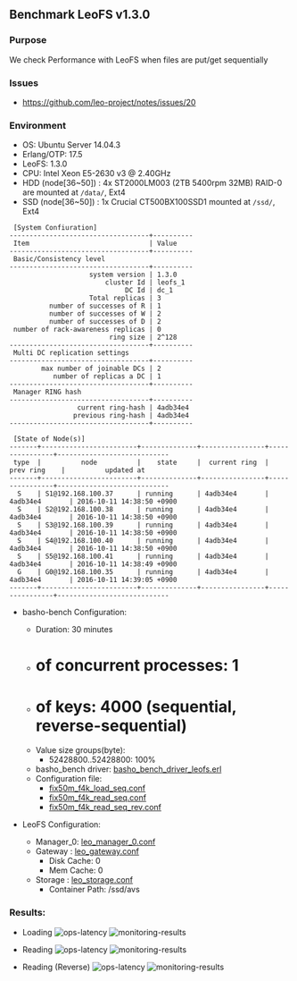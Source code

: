 ## Benchmark LeoFS v1.3.0

### Purpose
We check Performance with LeoFS when files are put/get sequentially

### Issues
* https://github.com/leo-project/notes/issues/20

### Environment

* OS: Ubuntu Server 14.04.3
* Erlang/OTP: 17.5
* LeoFS: 1.3.0
* CPU: Intel Xeon E5-2630 v3 @ 2.40GHz
* HDD (node[36~50]) : 4x ST2000LM003 (2TB 5400rpm 32MB) RAID-0 are mounted at `/data/`, Ext4
* SSD (node[36~50]) : 1x Crucial CT500BX100SSD1 mounted at `/ssd/`, Ext4

```
 [System Confiuration]
-----------------------------------+----------
 Item                              | Value
-----------------------------------+----------
 Basic/Consistency level
-----------------------------------+----------
                    system version | 1.3.0
                        cluster Id | leofs_1
                             DC Id | dc_1
                    Total replicas | 3
          number of successes of R | 1
          number of successes of W | 2
          number of successes of D | 2
 number of rack-awareness replicas | 0
                         ring size | 2^128
-----------------------------------+----------
 Multi DC replication settings
-----------------------------------+----------
        max number of joinable DCs | 2
           number of replicas a DC | 1
-----------------------------------+----------
 Manager RING hash
-----------------------------------+----------
                 current ring-hash | 4adb34e4
                previous ring-hash | 4adb34e4
-----------------------------------+----------

 [State of Node(s)]
-------+------------------------+--------------+----------------+----------------+----------------------------
 type  |          node          |    state     |  current ring  |   prev ring    |          updated at
-------+------------------------+--------------+----------------+----------------+----------------------------
  S    | S1@192.168.100.37      | running      | 4adb34e4       | 4adb34e4       | 2016-10-11 14:38:50 +0900
  S    | S2@192.168.100.38      | running      | 4adb34e4       | 4adb34e4       | 2016-10-11 14:38:50 +0900
  S    | S3@192.168.100.39      | running      | 4adb34e4       | 4adb34e4       | 2016-10-11 14:38:50 +0900
  S    | S4@192.168.100.40      | running      | 4adb34e4       | 4adb34e4       | 2016-10-11 14:38:50 +0900
  S    | S5@192.168.100.41      | running      | 4adb34e4       | 4adb34e4       | 2016-10-11 14:38:49 +0900
  G    | G0@192.168.100.35      | running      | 4adb34e4       | 4adb34e4       | 2016-10-11 14:39:05 +0900
-------+------------------------+--------------+----------------+----------------+----------------------------

```

* basho-bench Configuration:
    * Duration: 30 minutes
    * # of concurrent processes: 1
    * # of keys: 4000 (sequential, reverse-sequential)
    * Value size groups(byte):
        * 52428800..52428800: 100%
    * basho_bench driver: [basho_bench_driver_leofs.erl](https://github.com/leo-project/basho_bench/blob/master/src/basho_bench_driver_leofs.erl)
    * Configuration file: 
        * [fix50m_f4k_load_seq.conf](load_seq/fix50m_f4k_load.conf)
        * [fix50m_f4k_read_seq.conf](read_seq/fix50m_f4k_read_seq.conf)
        * [fix50m_f4k_read_seq_rev.conf](read_seq/fix50m_f4k_read_seq_rev.conf)

* LeoFS Configuration:
    * Manager_0: [leo_manager_0.conf](conf/G0/leo_manager.conf)
    * Gateway  : [leo_gateway.conf](conf/G0/leo_gateway.conf)
        * Disk Cache: 0
        * Mem Cache:  0
    * Storage  : [leo_storage.conf](conf/S0/leo_storage.conf)
        * Container Path: /ssd/avs

### Results:
* Loading
    ![ops-latency](load_seq/summary.png)
    ![monitoring-results](grafana_load_seq.png)

* Reading
    ![ops-latency](read_seq/summary.png)
    ![monitoring-results](grafana_read_seq.png)

* Reading (Reverse)
    ![ops-latency](read_seq_rev/summary.png)
    ![monitoring-results](grafana_read_seq_rev.png)
